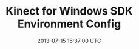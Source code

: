 ---
layout: post
date: 2013-07-15 15:37:00 UTC
title: Kinect for Windows SDK Environment Config
description: Kinect for Windows SDK (C++) Environment Config in Visual Studio 2010
enVersion: false
categories: en posts
---